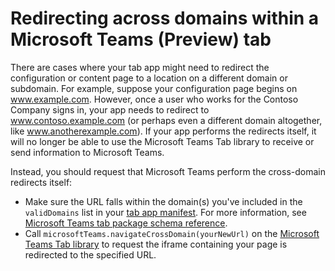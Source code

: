﻿# Redirecting across domains within a Microsoft Teams (Preview) tab

There are cases where your tab app might need to redirect the configuration or content page to a location on a different domain or subdomain. For example, suppose your configuration page begins on www.example.com. However, once a user who works for the Contoso Company signs in, your app needs to redirect to www.contoso.example.com (or perhaps even a different domain altogether, like www.anotherexample.com).  If your app performs the redirects itself, it will no longer be able to use the Microsoft Teams Tab library to receive or send information to Microsoft Teams. 

Instead, you should request that Microsoft Teams perform the cross-domain redirects itself:

* Make sure the URL falls within the domain(s) you've included in the `validDomains` list in your [tab app manifest](createpackage.md). For more information, see [Microsoft Teams tab package schema reference](tab_schema.md).
* Call `microsoftTeams.navigateCrossDomain(yourNewUrl)` on the [Microsoft Teams Tab library](jslibrary.md) to request the iframe containing your page is redirected to the specified URL.
